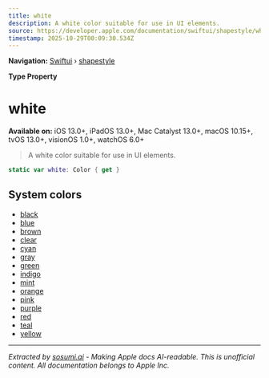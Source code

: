 ```yaml
---
title: white
description: A white color suitable for use in UI elements.
source: https://developer.apple.com/documentation/swiftui/shapestyle/white
timestamp: 2025-10-29T00:09:30.534Z
---
```


**Navigation:** [Swiftui](/documentation/swiftui) › [shapestyle](/documentation/swiftui/shapestyle)

**Type Property**

# white

**Available on:** iOS 13.0+, iPadOS 13.0+, Mac Catalyst 13.0+, macOS 10.15+, tvOS 13.0+, visionOS 1.0+, watchOS 6.0+

> A white color suitable for use in UI elements.

```swift
static var white: Color { get }
```

## System colors

- [black](/documentation/swiftui/shapestyle/black)
- [blue](/documentation/swiftui/shapestyle/blue)
- [brown](/documentation/swiftui/shapestyle/brown)
- [clear](/documentation/swiftui/shapestyle/clear)
- [cyan](/documentation/swiftui/shapestyle/cyan)
- [gray](/documentation/swiftui/shapestyle/gray)
- [green](/documentation/swiftui/shapestyle/green)
- [indigo](/documentation/swiftui/shapestyle/indigo)
- [mint](/documentation/swiftui/shapestyle/mint)
- [orange](/documentation/swiftui/shapestyle/orange)
- [pink](/documentation/swiftui/shapestyle/pink)
- [purple](/documentation/swiftui/shapestyle/purple)
- [red](/documentation/swiftui/shapestyle/red)
- [teal](/documentation/swiftui/shapestyle/teal)
- [yellow](/documentation/swiftui/shapestyle/yellow)

---

*Extracted by [sosumi.ai](https://sosumi.ai) - Making Apple docs AI-readable.*
*This is unofficial content. All documentation belongs to Apple Inc.*
